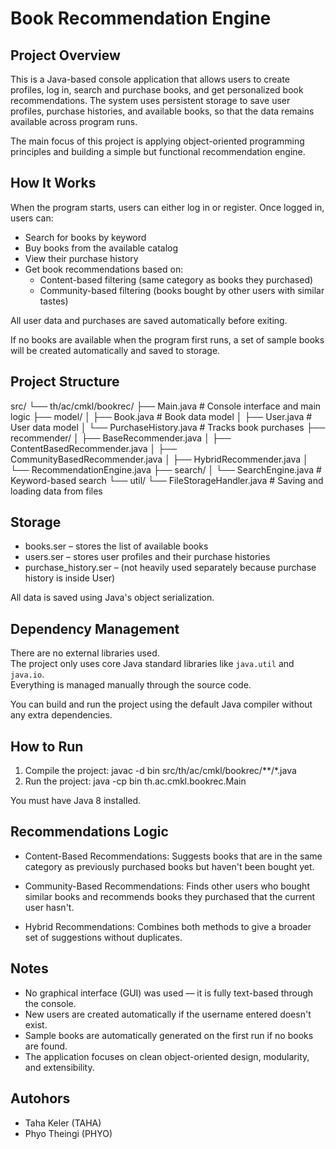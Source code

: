 # Book Recommendation Engine

## Project Overview

This is a Java-based console application that allows users to create profiles, log in, search and purchase books, and get personalized book recommendations.
The system uses persistent storage to save user profiles, purchase histories, and available books, so that the data remains available across program runs.

The main focus of this project is applying object-oriented programming principles and building a simple but functional recommendation engine.

## How It Works

When the program starts, users can either log in or register.
Once logged in, users can:

- Search for books by keyword
- Buy books from the available catalog
- View their purchase history
- Get book recommendations based on:
  - Content-based filtering (same category as books they purchased)
  - Community-based filtering (books bought by other users with similar tastes)

All user data and purchases are saved automatically before exiting.

If no books are available when the program first runs, a set of sample books will be created automatically and saved to storage.

## Project Structure

src/
 └── th/ac/cmkl/bookrec/
     ├── Main.java                 # Console interface and main logic
     ├── model/
     │    ├── Book.java             # Book data model
     │    ├── User.java             # User data model
     │    └── PurchaseHistory.java  # Tracks book purchases
     ├── recommender/
     │    ├── BaseRecommender.java
     │    ├── ContentBasedRecommender.java
     │    ├── CommunityBasedRecommender.java
     │    ├── HybridRecommender.java
     │    └── RecommendationEngine.java
     ├── search/
     │    └── SearchEngine.java     # Keyword-based search
     └── util/
          └── FileStorageHandler.java  # Saving and loading data from files

## Storage

- books.ser – stores the list of available books
- users.ser – stores user profiles and their purchase histories
- purchase_history.ser – (not heavily used separately because purchase history is inside User)

All data is saved using Java's object serialization.

## Dependency Management

There are no external libraries used.  
The project only uses core Java standard libraries like `java.util` and `java.io`.  
Everything is managed manually through the source code.

You can build and run the project using the default Java compiler without any extra dependencies.

## How to Run

1. Compile the project:
   javac -d bin src/th/ac/cmkl/bookrec/**/*.java
2. Run the project:
   java -cp bin th.ac.cmkl.bookrec.Main

You must have Java 8 installed.

## Recommendations Logic

- Content-Based Recommendations:
  Suggests books that are in the same category as previously purchased books but haven't been bought yet.

- Community-Based Recommendations:
  Finds other users who bought similar books and recommends books they purchased that the current user hasn't.

- Hybrid Recommendations:
  Combines both methods to give a broader set of suggestions without duplicates.

## Notes

- No graphical interface (GUI) was used — it is fully text-based through the console.
- New users are created automatically if the username entered doesn't exist.
- Sample books are automatically generated on the first run if no books are found.
- The application focuses on clean object-oriented design, modularity, and extensibility.

## Autohors

- Taha Keler (TAHA)
- Phyo Theingi (PHYO)
